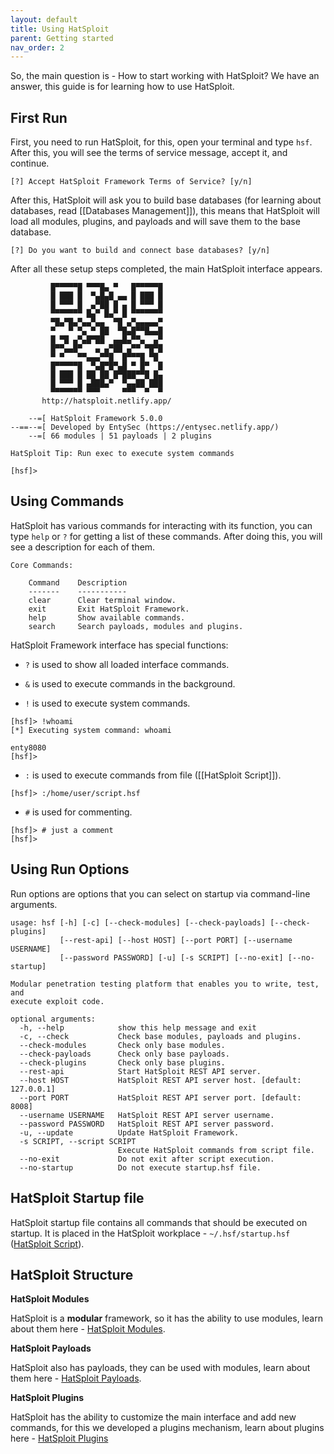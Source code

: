 ```yaml
---
layout: default
title: Using HatSploit
parent: Getting started
nav_order: 2
---
```


So, the main question is - How to start working with HatSploit? We have an answer, this guide is for learning how to use HatSploit.

## First Run

First, you need to run HatSploit, for this, open your terminal and type `hsf`. After this, you will see the terms of service message, accept it, and continue.

```
[?] Accept HatSploit Framework Terms of Service? [y/n]
```

After this, HatSploit will ask you to build base databases (for learning about databases, read [[Databases Management]]), this means that HatSploit will load all modules, plugins, and payloads and will save them to the base database.

```
[?] Do you want to build and connect base databases? [y/n]
```

After all these setup steps completed, the main HatSploit interface appears.

```
         █▀▀▀▀▀█ ▀▀▀█▄ ▀   █▀▀▀▀▀█
         █ ███ █  ▀▄█▄█ ▄▄ █ ███ █
         █ ▀▀▀ █  ▄▀██ █ ▄ █ ▀▀▀ █
         ▀▀▀▀▀▀▀ █▄▀ █▄▀ █ ▀▀▀▀▀▀▀
         ▀█▄▀█▄▀▄▄▀▄▄  ▀█ ▄▀▄▄▄▄▄▀
         ▀   ▀ ▀▄ ▀ ██  ▀█▄█▀▀█▄▄█
         █ ▀█ ▄▀▄█▀██  ▄▄█▄▀▀▄  ▄▀
         █▀▀▄▄█▀   ▄ ▄▀██ ▄▀▀ ▀█▀█
         ▀ ▀   ▀▀▄▄▄▀▀█  █▀▀▀█ ▀█
         █▀▀▀▀▀█  ▀▄█▀█▀▄█ ▀ █▀  █
         █ ███ █ ██ ██ █▀███▀▀█ █▄
         █ ▀▀▀ █ ▄███▄▀  ▀▄▄██ ███
         ▀▀▀▀▀▀▀ ▀▀▀     ▀▀▀  ▀  ▀
       http://hatsploit.netlify.app/

    --=[ HatSploit Framework 5.0.0
--==--=[ Developed by EntySec (https://entysec.netlify.app/)
    --=[ 66 modules | 51 payloads | 2 plugins
 
HatSploit Tip: Run exec to execute system commands

[hsf]> 
```

## Using Commands

HatSploit has various commands for interacting with its function, you can type `help` or `?` for getting a list of these commands. After doing this, you will see a description for each of them.

```
Core Commands:
 
    Command    Description                              
    -------    -----------                              
    clear      Clear terminal window.                   
    exit       Exit HatSploit Framework.                
    help       Show available commands.                 
    search     Search payloads, modules and plugins.    
```

HatSploit Framework interface has special functions:

* `?` is used to show all loaded interface commands.

* `&` is used to execute commands in the background.

* `!` is used to execute system commands.

```
[hsf]> !whoami
[*] Executing system command: whoami

enty8080
[hsf]>
```

* `:` is used to execute commands from file ([[HatSploit Script]]).

```
[hsf]> :/home/user/script.hsf
```

* `#` is used for commenting.

```
[hsf]> # just a comment
[hsf]>
```

## Using Run Options

Run options are options that you can select on startup via command-line arguments.

```
usage: hsf [-h] [-c] [--check-modules] [--check-payloads] [--check-plugins]
           [--rest-api] [--host HOST] [--port PORT] [--username USERNAME]
           [--password PASSWORD] [-u] [-s SCRIPT] [--no-exit] [--no-startup]

Modular penetration testing platform that enables you to write, test, and
execute exploit code.

optional arguments:
  -h, --help            show this help message and exit
  -c, --check           Check base modules, payloads and plugins.
  --check-modules       Check only base modules.
  --check-payloads      Check only base payloads.
  --check-plugins       Check only base plugins.
  --rest-api            Start HatSploit REST API server.
  --host HOST           HatSploit REST API server host. [default: 127.0.0.1]
  --port PORT           HatSploit REST API server port. [default: 8008]
  --username USERNAME   HatSploit REST API server username.
  --password PASSWORD   HatSploit REST API server password.
  -u, --update          Update HatSploit Framework.
  -s SCRIPT, --script SCRIPT
                        Execute HatSploit commands from script file.
  --no-exit             Do not exit after script execution.
  --no-startup          Do not execute startup.hsf file.
```

## HatSploit Startup file

HatSploit startup file contains all commands that should be executed on startup. It is placed in the HatSploit workplace - `~/.hsf/startup.hsf` ([HatSploit Script](/getting-started/hatsploit-script)).

## HatSploit Structure

**HatSploit Modules**

HatSploit is a **modular** framework, so it has the ability to use modules, learn about them here - [HatSploit Modules](/getting-started/hatsploit-modules).

**HatSploit Payloads**

HatSploit also has payloads, they can be used with modules, learn about them here - [HatSploit Payloads](/getting-started/hatsploit-payloads).

**HatSploit Plugins**

HatSploit has the ability to customize the main interface and add new commands, for this we developed a plugins mechanism, learn about plugins here - [HatSploit Plugins](/getting-started/hatsploit-plugins)
